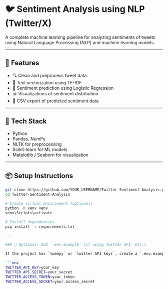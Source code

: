 # 🐦 Sentiment Analysis using NLP (Twitter/X)

A complete machine learning pipeline for analyzing sentiments of tweets using Natural Language Processing (NLP) and machine learning models.

---

## 🚀 Features

- 🔍 Clean and preprocess tweet data
- 💬 Text vectorization using TF-IDF
- 🤖 Sentiment prediction using Logistic Regression
- 📊 Visualizations of sentiment distribution
- 📁 CSV export of predicted sentiment data

---

## 🧰 Tech Stack

- Python
- Pandas, NumPy
- NLTK for preprocessing
- Scikit-learn for ML models
- Matplotlib / Seaborn for visualization

---

## 📦 Setup Instructions

```bash
git clone https://github.com/YOUR_USERNAME/Twitter-Sentiment-Analysis.git
cd Twitter-Sentiment-Analysis

# Create virtual environment (optional)
python -m venv venv
venv\Scripts\activate

# Install dependencies
pip install -r requirements.txt

---

### 📂 Optional: Add `.env.example` (if using Twitter API, etc.)

If the project has `tweepy` or `twitter API keys`, create a `.env.example` like:

```env
TWITTER_API_KEY=your_key
TWITTER_API_SECRET=your_secret
TWITTER_ACCESS_TOKEN=your_token
TWITTER_ACCESS_SECRET=your_access_secret


